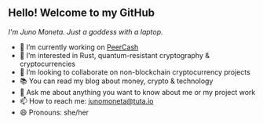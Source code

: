 ## Hello! Welcome to my GitHub

_I'm Juno Moneta. Just a goddess with a laptop._

- 🔭 I’m currently working on [PeerCash](https://peercash.org)
- 🌱 I’m interested in Rust, quantum-resistant cryptography & cryptocurrencies
- 👯 I’m looking to collaborate on non-blockchain cryptocurrency projects
- 📚 You can read my blog about money, crypto & technology
- 💬 Ask me about anything you want to know about me or my project work
- 📫 How to reach me: junomoneta@tuta.io
- 😄 Pronouns: she/her
